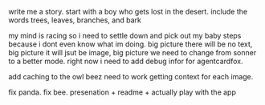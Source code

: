 write me a story. start with a boy who gets lost in the desert. include the words trees, leaves, branches, and bark


my mind is racing so i need to settle down and pick out my baby steps because i dont even know what im doing.
big picture there will be no text, big picture it will jsut be image, big picture we need to change from sonner to a better mode. 
right now i need to add debug infor for agentcardfox.



add caching to the owl
beez need to work
getting context for each image.

fix panda.
fix bee.
presenation + readme + actually play with the app


